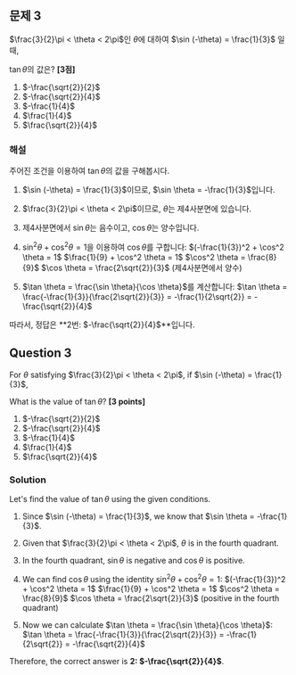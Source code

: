 

## 문제 3
$\frac{3}{2}\pi < \theta < 2\pi$인 $\theta$에 대하여 $\sin (-\theta) = \frac{1}{3}$ 일 때,

$\tan \theta$의 값은? **[3점]**

1) $-\frac{\sqrt{2}}{2}$
2) $-\frac{\sqrt{2}}{4}$
3) $-\frac{1}{4}$
4) $\frac{1}{4}$
5) $\frac{\sqrt{2}}{4}$

### 해설
주어진 조건을 이용하여 $\tan \theta$의 값을 구해봅시다.

1. $\sin (-\theta) = \frac{1}{3}$이므로, $\sin \theta = -\frac{1}{3}$입니다.

2. $\frac{3}{2}\pi < \theta < 2\pi$이므로, $\theta$는 제4사분면에 있습니다.

3. 제4사분면에서 $\sin \theta$는 음수이고, $\cos \theta$는 양수입니다.

4. $\sin^2 \theta + \cos^2 \theta = 1$을 이용하여 $\cos \theta$를 구합니다:
   $(-\frac{1}{3})^2 + \cos^2 \theta = 1$
   $\frac{1}{9} + \cos^2 \theta = 1$
   $\cos^2 \theta = \frac{8}{9}$
   $\cos \theta = \frac{2\sqrt{2}}{3}$ (제4사분면에서 양수)

5. $\tan \theta = \frac{\sin \theta}{\cos \theta}$를 계산합니다:
   $\tan \theta = \frac{-\frac{1}{3}}{\frac{2\sqrt{2}}{3}} = -\frac{1}{2\sqrt{2}} = -\frac{\sqrt{2}}{4}$

따라서, 정답은 **2번: $-\frac{\sqrt{2}}{4}$**입니다.

## Question 3
For $\theta$ satisfying $\frac{3}{2}\pi < \theta < 2\pi$, if $\sin (-\theta) = \frac{1}{3}$,

What is the value of $\tan \theta$? **[3 points]**

1) $-\frac{\sqrt{2}}{2}$
2) $-\frac{\sqrt{2}}{4}$
3) $-\frac{1}{4}$
4) $\frac{1}{4}$
5) $\frac{\sqrt{2}}{4}$

### Solution
Let's find the value of $\tan \theta$ using the given conditions.

1. Since $\sin (-\theta) = \frac{1}{3}$, we know that $\sin \theta = -\frac{1}{3}$.

2. Given that $\frac{3}{2}\pi < \theta < 2\pi$, $\theta$ is in the fourth quadrant.

3. In the fourth quadrant, $\sin \theta$ is negative and $\cos \theta$ is positive.

4. We can find $\cos \theta$ using the identity $\sin^2 \theta + \cos^2 \theta = 1$:
   $(-\frac{1}{3})^2 + \cos^2 \theta = 1$
   $\frac{1}{9} + \cos^2 \theta = 1$
   $\cos^2 \theta = \frac{8}{9}$
   $\cos \theta = \frac{2\sqrt{2}}{3}$ (positive in the fourth quadrant)

5. Now we can calculate $\tan \theta = \frac{\sin \theta}{\cos \theta}$:
   $\tan \theta = \frac{-\frac{1}{3}}{\frac{2\sqrt{2}}{3}} = -\frac{1}{2\sqrt{2}} = -\frac{\sqrt{2}}{4}$

Therefore, the correct answer is **2: $-\frac{\sqrt{2}}{4}$**.